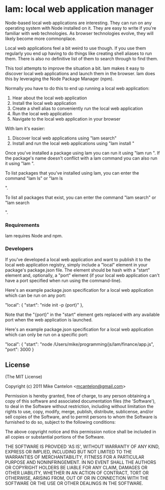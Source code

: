 # lam: local web application manager

Node-based local web applications are interesting. They can run on any
operating system with Node installed on it. They are easy to write if you're
familiar with web technologies. As browser technologies evolve, they will
likely become more commonplace.

Local web applications feel a bit weird to use though. If you use them
regularly you end up having to do things like creating shell aliases to run
them. There is also no definitive list of them to search through to find them.

This tool attempts to improve the situation a bit. lam makes it easy to
discover local web applications and launch them in the browser. lam does
this by leveraging the Node Package Manager (npm). 

Normally you have to do this to end up running a local web application:

1. Hear about the local web application
2. Install the local web application
3. Create a shell alias to conveniently run the local web application
4. Run the local web application
5. Navigate to the local web application in your browser

With lam it's easier:

1. Discover local web applications using "lam search"
2. Install and run the local web applications using "lam install <package>"

Once you've installed a package using lam you can run it using
"lam run <package>". If the package's name doesn't conflict with a lam
command you can also run it using "lam <pacakge>".

To list packages that you've installed using lam, you can enter the command
"lam ls" or "lam ls <search pattern>".

To list all packages that exist, you can enter the command "lam search" or
"lam search <search pattern>".

### Requirements

lam requires Node and npm.

### Developers

If you've developed a local web application and want to publish it to the
local web application registry, simply include a "local" element in your
package's package.json file. The element should be hash with a "start"
element and, optionally, a "port" element (if your local web application
can't have a port specified when run using the command-line).

Here's an example package.json specification for a local web application
which can be run on any port:

  "local": {
    "start": "nide init -p {port}"
  },

Note that the "{port}" in the "start" element gets replaced with any
available port when the web application is launched.

Here's an example package.json specification for a local web application
which can only be run on a specific port:

  "local": {
    "start": "node /Users/mike/programming/js/lam/finance/app.js",
    "port": 3000
  }

## License 

(The MIT License)

Copyright (c) 2011 Mike Cantelon &lt;mcantelon@gmail.com&gt;

Permission is hereby granted, free of charge, to any person obtaining
a copy of this software and associated documentation files (the
'Software'), to deal in the Software without restriction, including
without limitation the rights to use, copy, modify, merge, publish,
distribute, sublicense, and/or sell copies of the Software, and to
permit persons to whom the Software is furnished to do so, subject to
the following conditions:

The above copyright notice and this permission notice shall be
included in all copies or substantial portions of the Software.

THE SOFTWARE IS PROVIDED 'AS IS', WITHOUT WARRANTY OF ANY KIND,
EXPRESS OR IMPLIED, INCLUDING BUT NOT LIMITED TO THE WARRANTIES OF
MERCHANTABILITY, FITNESS FOR A PARTICULAR PURPOSE AND NONINFRINGEMENT.
IN NO EVENT SHALL THE AUTHORS OR COPYRIGHT HOLDERS BE LIABLE FOR ANY
CLAIM, DAMAGES OR OTHER LIABILITY, WHETHER IN AN ACTION OF CONTRACT,
TORT OR OTHERWISE, ARISING FROM, OUT OF OR IN CONNECTION WITH THE
SOFTWARE OR THE USE OR OTHER DEALINGS IN THE SOFTWARE.
